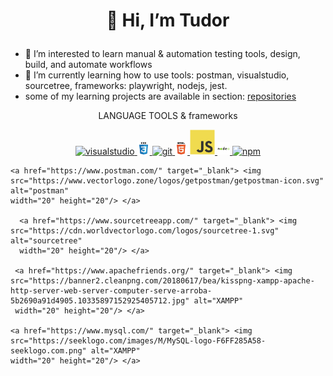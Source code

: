   # <p align="center"> 👋  Hi, I’m Tudor  </p>
- 👀 I’m interested to learn manual & automation testing tools, design, build, and automate workflows
- 🌱 I’m currently learning how to use tools: postman, visualstudio, sourcetree, frameworks: playwright, nodejs, jest. 
- some of my learning projects are available in section: [repositories](https://github.com/Tudor7777?tab=repositories)

<p align="center"> LANGUAGE TOOLS & frameworks </p>

 <p align="center">
   <a href="https://code.visualstudio.com/" target="_blank"> <img src="https://upload.wikimedia.org/wikipedia/commons/thumb/9/9a/Visual_Studio_Code_1.35_icon.svg/2048px-Visual_Studio_Code_1.35_icon.svg.png" alt="visualstudio" width="20" height="20"/>
  <a href="https://www.w3schools.com/css/" target="_blank"> <img src="https://raw.githubusercontent.com/devicons/devicon/master/icons/css3/css3-original-wordmark.svg" alt="css3" width="20" height="20"/>
    <a href="https://git-scm.com/" target="_blank"> <img src="https://www.vectorlogo.zone/logos/git-scm/git-scm-icon.svg" alt="git" width="40" height="40"/> </a>
    <a href="https://www.w3.org/html/" target="_blank"> <img src="https://raw.githubusercontent.com/devicons/devicon/master/icons/html5/html5-original-wordmark.svg" alt="html5" width="20" height="20"/> </a>
     <a href="https://developer.mozilla.org/en-US/docs/Web/JavaScript" target="_blank"> <img src="https://raw.githubusercontent.com/devicons/devicon/master/icons/javascript/javascript-original.svg" alt="javascript" width="40" height="40"/> </a> 
     <a href="https://nodejs.org" target="_blank"> <img src="https://raw.githubusercontent.com/devicons/devicon/master/icons/nodejs/nodejs-original-wordmark.svg" alt="nodejs" width="20" height="20"/> </a> 
    <a href="https://www.npmjs.com/" target="_blank"> <img src="https://i.ibb.co/NxfZ5Qv/kisspng-npm-node-js-computer-icons-computer-software-insta-5b278c9a7f3538-4925424915293185545211.png" alt="npm" width="40" height="40"/> </a> 
    
    <a href="https://www.postman.com/" target="_blank"> <img src="https://www.vectorlogo.zone/logos/getpostman/getpostman-icon.svg" alt="postman" 
    width="20" height="20"/> </a> 
      
      <a href="https://www.sourcetreeapp.com/" target="_blank"> <img src="https://cdn.worldvectorlogo.com/logos/sourcetree-1.svg" alt="sourcetree" 
      width="20" height="20"/> </a> 
     
     <a href="https://www.apachefriends.org/" target="_blank"> <img src="https://banner2.cleanpng.com/20180617/bea/kisspng-xampp-apache-http-server-web-server-computer-serve-arroba-5b2690a91d4905.10335897152925405712.jpg" alt="XAMPP" 
     width="20" height="20"/> </a> 
    
    <a href="https://www.mysql.com/" target="_blank"> <img src="https://seeklogo.com/images/M/MySQL-logo-F6FF285A58-seeklogo.com.png" alt="XAMPP" 
    width="20" height="20"/> </a>
  </p>


<!---
Tudor7777/Tudor7777 is a ✨ special ✨ repository because its `README.md` (this file) appears on your GitHub profile.
You can click the Preview link to take a look at your changes.
--->
